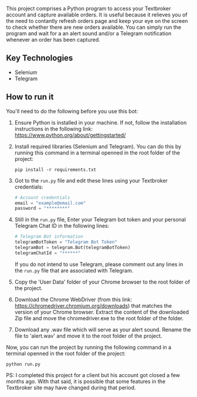This project comprises a Python program to access your
Textbroker account and capture available orders. It is
useful because it relieves you of the need to contantly
refresh orders page and keep your eye on the screen to check
whether there are new orders available. You can simply run
the program and wait for a an alert sound and/or a Telegram
notification whenever an order has been captured.

## Key Technologies

-   Selenium
-   Telegram

## How to run it

You'll need to do the following before you use this bot:

1. Ensure Python is installed in your machine. If not,
   follow the installation instructions in the following
   link: https://www.python.org/about/gettingstarted/
2. Install required libraries (Selenium and Telegram). You
   can do this by running this command in a terminal openned
   in the root folder of the project:

    ```
    pip install -r requirements.txt

    ```

3. Got to the `run.py` file and edit these lines using your
   Textbroker credentials:

    ```python
    # Account credentials
    email = "example@email.com"
    password = "********"

    ```

4. Still in the `run.py` file, Enter your Telegram bot token
   and your personal Telegram Chat ID in the following
   lines:

    ```python
    # Telegram Bot information
    telegramBotToken = "Telegram Bot Token"
    telegramBot = telegram.Bot(telegramBotToken)
    telegramChatId = "******"
    ```

    If you do not intend to use Telegram, please comment out
    any lines in the `run.py` file that are associated with
    Telegram.

5. Copy the 'User Data' folder of your Chrome browser to the
   root folder of the project.
6. Download the Chrome WebDriver (from this link:
   https://chromedriver.chromium.org/downloads) that matches
   the version of your Chrome browser. Extract the content
   of the downloaded Zip file and move the chromedriver.exe
   to the root folder of the folder.
7. Download any .wav file which will serve as your alert
   sound. Rename the file to 'alert.wav' and move it to the
   root folder of the project.

Now, you can run the project by running the following
command in a terminal openned in the root folder of the
project:

```
python run.py
```

PS: I completed this project for a client but his account
got closed a few months ago. With that said, it is possible
that some features in the Textbroker site may have changed
during that period.
